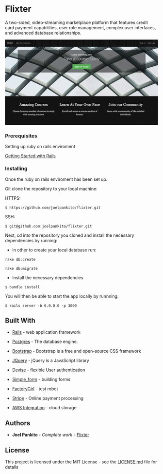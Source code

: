 # Flixter

A two-sided, video-streaming marketplace platform that features credit card payment capabilities, user role management, complex user interfaces, and advanced database relationships.

![flixter](/app/assets/images/flixter.png)


### Prerequisites

Setting up ruby on rails enviroment

[Getting Started with Rails](https://guides.rubyonrails.org/v5.0/getting_started.html)

### Installing

Once the ruby on rails enviroment has been set up.

Git clone the repository to your local machine:

HTTPS:
```
$ https://github.com/joelpankito/flixter.git
```
SSH:
```
$ git@github.com:joelpankito/flixter.git

```
Next, cd into the repository you cloned and install the necessary dependencies by running:
* In other to create your local database run:
```
rake db:create
```
```
rake db:migrate
```
* Install the necessary dependencies
```
$ bundle install
```
You will then be able to start the app locally by runnning:
```
$ rails server -b 0.0.0.0 -p 3000
```


## Built With

* [Rails](https://rubyonrails.org/) - web application framework

* [Postgres](https://www.postgresql.org/) - The database engine.

* [Bootstrap](https://getbootstrap.com/) - Bootstrap is a free and open-source CSS framework

* [JQuery](https://jquery.com/) - jQuery is a JavaScript library 

* [Devise](https://github.com/heartcombo/devise) - flexible User authentication 

* [Simple_form](https://github.com/heartcombo/simple_form) - building forms

* [FactoryGirl](https://github.com/thoughtbot/factory_bot) - test robot

* [Stripe](https://stripe.com/) - Online payment processing

* [AWS Integration](https://aws.amazon.com/) - cloud storage


## Authors

* **Joel Pankito** - *Complete work* - [Flixter](https://github.com/joelpankito)

## License

This project is licensed under the MIT License - see the [LICENSE.md](LICENSE.md) file for details
